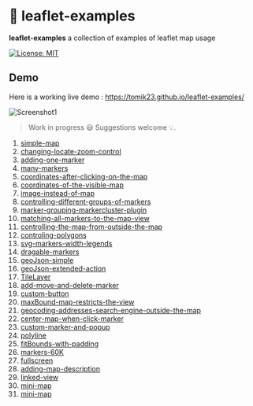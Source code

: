 # :maple_leaf: leaflet-examples
**leaflet-examples** a collection of examples of leaflet map usage

[![License: MIT](https://img.shields.io/badge/License-MIT-blue.svg)](https://opensource.org/licenses/MIT)

## Demo
Here is a working live demo : https://tomik23.github.io/leaflet-examples/

![Screenshot1](https://github.com/tomik23/leaflet-examples/blob/master/static/leaflet.png)

> Work in progress :smiley: Suggestions welcome :bulb:.

1. [simple-map](https://tomik23.github.io/leaflet-examples/#01.simple-map)
2. [changing-locate-zoom-control](https://tomik23.github.io/leaflet-examples/#02.changing-locate-zoom-control)
3. [adding-one-marker](https://tomik23.github.io/leaflet-examples/#03.adding-one-marker)
4. [many-markers](https://tomik23.github.io/leaflet-examples/#04.many-markers)
5. [coordinates-after-clicking-on-the-map](https://tomik23.github.io/leaflet-examples/#05.coordinates-after-clicking-on-the-map)
6. [coordinates-of-the-visible-map](https://tomik23.github.io/leaflet-examples/#06.coordinates-of-the-visible-map)
7. [image-instead-of-map](https://tomik23.github.io/leaflet-examples/#07.image-instead-of-map)
8. [controlling-different-groups-of-markers](https://tomik23.github.io/leaflet-examples/#08.controlling-different-groups-of-markers)
9. [marker-grouping-markercluster-plugin](https://tomik23.github.io/leaflet-examples/#09.marker-grouping-markercluster-plugin)
10. [matching-all-markers-to-the-map-view](https://tomik23.github.io/leaflet-examples/#10.matching-all-markers-to-the-map-view)
11. [controlling-the-map-from-outside-the-map](https://tomik23.github.io/leaflet-examples/#11.controlling-the-map-from-outside-the-map)
12. [controling-polygons](https://tomik23.github.io/leaflet-examples/#12.controling-polygons)
13. [svg-markers-width-legends](https://tomik23.github.io/leaflet-examples/#13.svg-markers-width-legends)
14. [dragable-markers](https://tomik23.github.io/leaflet-examples/#14.dragable-markers)
15. [geoJson-simple](https://tomik23.github.io/leaflet-examples/#15.geoJson-simple)
16. [geoJson-extended-action](https://tomik23.github.io/leaflet-examples/#16.geoJson-extended-action)
17. [TileLayer](https://tomik23.github.io/leaflet-examples/#17.tileLayer)
18. [add-move-and-delete-marker](https://tomik23.github.io/leaflet-examples/#18.add-move-and-delete-marker)
19. [custom-button](https://tomik23.github.io/leaflet-examples/#19.custom-button)
20. [maxBound-map-restricts-the-view](https://tomik23.github.io/leaflet-examples/#20.maxBound-map-restricts-the-view)
21. [geocoding-addresses-search-engine-outside-the-map](https://tomik23.github.io/leaflet-examples/#21.geocoding-addresses-search-engine-outside-the-map)
22. [center-map-when-click-marker](https://tomik23.github.io/leaflet-examples/#22.center-map-when-click-marker)
23. [custom-marker-and-popup](https://tomik23.github.io/leaflet-examples/#23.custom-marker-and-popup)
24. [polyline](https://tomik23.github.io/leaflet-examples/#24.polyline)
25. [fitBounds-with-padding](https://tomik23.github.io/leaflet-examples/#25.fitBounds-with-padding)
26. [markers-60K](https://tomik23.github.io/leaflet-examples/#26.markers-60K)
27. [fullscreen](https://tomik23.github.io/leaflet-examples/#27.fullscreen)
28. [adding-map-description](https://tomik23.github.io/leaflet-examples/#28.adding-map-description)
29. [linked-view](https://tomik23.github.io/leaflet-examples/#29.linked-view)
30. [mini-map](https://tomik23.github.io/leaflet-examples/#30.mini-map)
31. [mini-map](https://tomik23.github.io/leaflet-examples/#31.Leaflet.awesome-markers)